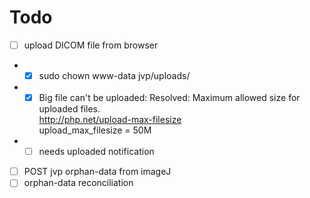 # Todo
- [ ] upload DICOM file from browser
- - [x]  sudo chown www-data jvp/uploads/
- - [x] Big file can't be uploaded:
    Resolved: 
    Maximum allowed size for uploaded files.                                                         
    http://php.net/upload-max-filesize                                                               
    upload_max_filesize = 50M
- - [ ]  needs uploaded notification
- [ ] POST jvp orphan-data from imageJ 
- [ ] orphan-data reconciliation
